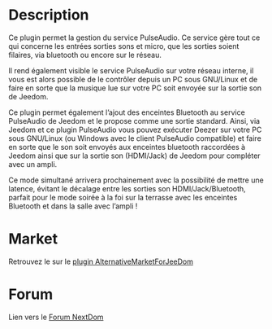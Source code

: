 # Description

Ce plugin permet la gestion du service PulseAudio. Ce service gère tout
ce qui concerne les entrées sorties sons et micro, que les sorties
soient filaires, via bluetooth ou encore sur le réseau.

Il rend également visible le service PulseAudio sur votre réseau
interne, il vous est alors possible de le contrôler depuis un PC sous
GNU/Linux et de faire en sorte que la musique lue sur votre PC soit
envoyée sur la sortie son de Jeedom.

Ce plugin permet également l’ajout des enceintes Bluetooth au service
PulseAudio de Jeedom et le propose comme une sortie standard. Ainsi, via
Jeedom et ce plugin PulseAudio vous pouvez exécuter Deezer sur votre PC
sous GNU/Linux (ou Windows avec le client PulseAudio compatible) et
faire en sorte que le son soit envoyés aux enceintes bluetooth
raccordées à Jeedom ainsi que sur la sortie son (HDMI/Jack) de Jeedom
pour compléter avec un ampli.

Ce mode simultané arrivera prochainement avec la possibilité de mettre
une latence, évitant le décalage entre les sorties son
HDMI/Jack/Bluetooth, parfait pour le mode soirée à la foi sur la
terrasse avec les enceintes Bluetooth et dans la salle avec l’ampli \!

# Market

Retrouvez le sur le [plugin AlternativeMarketForJeeDom](https://nextdom.github.io/plugin-AlternativeMarketForJeedom/fr_FR/)


# Forum

Lien vers le [Forum NextDom](https://www.nextdom.org/forum/plugin-pulseaudio)

